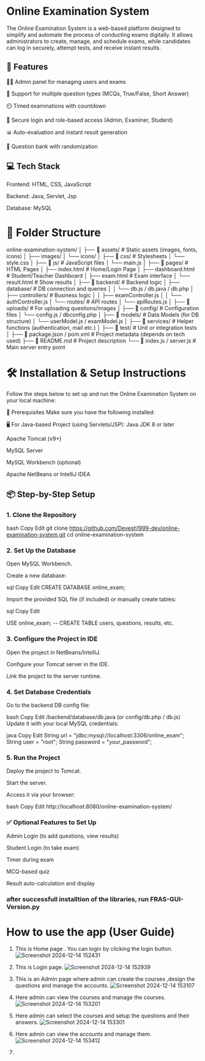 # Online Examination System
The Online Examination System is a web-based platform designed to simplify and automate the process of conducting exams digitally. It allows administrators to create, manage, and schedule exams, while candidates can log in securely, attempt tests, and receive instant results.

## 🔧 Features

🧑‍🏫 Admin panel for managing users and exams

📝 Support for multiple question types (MCQs, True/False, Short Answer)

⏲️ Timed examinations with countdown

🔐 Secure login and role-based access (Admin, Examiner, Student)

📊 Auto-evaluation and instant result generation

📁 Question bank with randomization


## 💻 Tech Stack

Frontend: HTML, CSS, JavaScript

Backend: Java, Servlet, Jsp

Database: MySQL 

# 📂 Folder Structure

online-examination-system/
│
├── 📁 assets/                  # Static assets (images, fonts, icons)
│   ├── images/
│   └── icons/
│
├── 📁 css/                     # Stylesheets
│   └── style.css
│
├── 📁 js/                      # JavaScript files
│   └── main.js
│
├── 📁 pages/                   # HTML Pages
│   ├── index.html             # Home/Login Page
│   ├── dashboard.html         # Student/Teacher Dashboard
│   ├── exam.html              # Exam interface
│   └── result.html            # Show results
│
├── 📁 backend/                 # Backend logic
│   ├── database/              # DB connection and queries
│   │   └── db.js / db.java / db.php
│   ├── controllers/           # Business logic
│   │   ├── examController.js
│   │   └── authController.js
│   └── routes/                # API routes
│       └── apiRoutes.js
│
├── 📁 uploads/                # For uploading questions/images
│
├── 📁 config/                 # Configuration files
│   └── config.js / dbconfig.php
│
├── 📁 models/                 # Data Models (for DB structure)
│   └── userModel.js / examModel.js
│
├── 📁 services/               # Helper functions (authentication, mail etc.)
│
├── 📁 test/                   # Unit or integration tests
│
├── 📄 package.json / pom.xml  # Project metadata (depends on tech used)
├── 📄 README.md               # Project description
└── 📄 index.js / server.js    # Main server entry point

# 🛠️ Installation & Setup Instructions

Follow the steps below to set up and run the Online Examination System on your local machine:

🔧 Prerequisites
Make sure you have the following installed:

🖥️ For Java-based Project (using Servlets/JSP):
Java JDK 8 or later

Apache Tomcat (v9+)

MySQL Server

MySQL Workbench (optional)

Apache NetBeans or IntelliJ IDEA

## 📦 Step-by-Step Setup

### 1. Clone the Repository
bash
Copy
Edit
git clone https://github.com/Devesh1999-dev/online-examination-system.git
cd online-examination-system

### 2. Set Up the Database

Open MySQL Workbench.

Create a new database:

sql
Copy
Edit
CREATE DATABASE online_exam;

Import the provided SQL file (if included) or manually create tables:

sql
Copy
Edit

USE online_exam;
-- CREATE TABLE users, questions, results, etc.

### 3. Configure the Project in IDE


Open the project in NetBeans/IntelliJ.

Configure your Tomcat server in the IDE.

Link the project to the server runtime.

### 4. Set Database Credentials

Go to the backend DB config file:

bash
Copy
Edit
/backend/database/db.java  (or config/db.php / db.js)
Update it with your local MySQL credentials:

java
Copy
Edit
String url = "jdbc:mysql://localhost:3306/online_exam";
String user = "root";
String password = "your_password";

### 5. Run the Project
Deploy the project to Tomcat.

Start the server.

Access it via your browser:

bash
Copy
Edit
http://localhost:8080/online-examination-system/

### ✅ Optional Features to Set Up
Admin Login (to add questions, view results)

Student Login (to take exam)

Timer during exam

MCQ-based quiz

Result auto-calculation and display

### after successfull installtion of the libraries, run FRAS-GUI-Version.py

# How to use the app (User Guide)
1. This is Home page . You can login by clicking the login button.
   ![Screenshot 2024-12-14 152431](https://github.com/user-attachments/assets/98b01364-0869-4de1-adf6-660e66ccc1c8)

2. This is Login page.
   ![Screenshot 2024-12-14 152939](https://github.com/user-attachments/assets/25d2fa83-56cb-4d33-a4e3-5aa8cb1fd659)

3. This is an Admin page where admin can create the courses ,design the questions and manage the accounts.
   ![Screenshot 2024-12-14 153107](https://github.com/user-attachments/assets/a0546776-a4aa-4a46-af09-87ab12e3dd7f)

4. Here admin can view the courses and manage the courses.
   ![Screenshot 2024-12-14 153201](https://github.com/user-attachments/assets/8cb25fa2-3a6c-4f11-971d-d9bc9c9d07c1)

5. Here admin can select the courses and setup the questions and their answers.
   ![Screenshot 2024-12-14 153301](https://github.com/user-attachments/assets/501fbe19-aea1-4d9c-bd4d-591549b3db24)

6. Here admin can view the accounts and manage them.
   ![Screenshot 2024-12-14 153412](https://github.com/user-attachments/assets/5181275c-fef9-436c-a346-727e7051b598)

7. 















